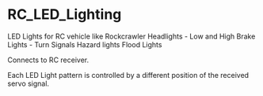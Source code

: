 # RC_LED_Lighting
LED Lights for RC vehicle like Rockcrawler
Headlights - Low and High
Brake Lights - 
Turn Signals
Hazard lights
Flood Lights


Connects to RC receiver.  

Each LED Light pattern is controlled by a different position of the received servo signal.

